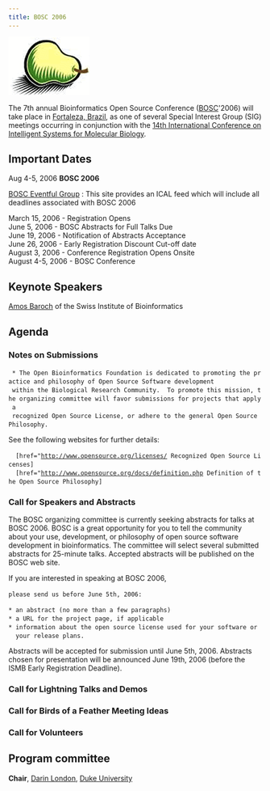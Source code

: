 ```yaml
---
title: BOSC 2006
---
```


![The Bosc Pair](Pear.png "fig:The Bosc Pair")  
  
The 7th annual Bioinformatics Open Source Conference
([BOSC](BOSC "wikilink")'2006) will take place in [Fortaleza,
Brazil](wp:Fortaleza,_Brazil "wikilink"), as one of several Special
Interest Group (SIG) meetings occurring in conjunction with the [14th
International Conference on Intelligent Systems for Molecular
Biology](http://ismb2006.cbi.cnptia.embrapa.br/).

Important Dates
---------------

Aug 4-5, 2006 **BOSC 2006**

[BOSC Eventful Group](http://eventful.com/groups/G0-001-000014747-0) :
This site provides an ICAL feed which will include all deadlines
associated with BOSC 2006

March 15, 2006 - Registration Opens  
June 5, 2006 - BOSC Abstracts for Full Talks Due  
June 19, 2006 - Notification of Abstracts Acceptance  
June 26, 2006 - Early Registration Discount Cut-off date  
August 3, 2006 - Conference Registration Opens Onsite  
August 4-5, 2006 - BOSC Conference

Keynote Speakers
----------------

[Amos Baroch](http://ca.expasy.org/people/amos.html) of the Swiss
Institute of Bioinformatics

Agenda
------

### Notes on Submissions

` * The Open Bioinformatics Foundation is dedicated to promoting the practice and philosophy of Open Source Software development `  
` within the Biological Research Community.  To promote this mission, the organizing committee will favor submissions for projects that apply a `  
` recognized Open Source License, or adhere to the general Open Source Philosophy.`

See the following websites for further details:

`  [href="`[`http://www.opensource.org/licenses/`](http://www.opensource.org/licenses/)` Recognized Open Source Licenses]`  
`  [href="`[`http://www.opensource.org/docs/definition.php`](http://www.opensource.org/docs/definition.php)` Definition of the Open Source Philosophy]`

### Call for Speakers and Abstracts

The BOSC organizing committee is currently seeking abstracts for talks
at BOSC 2006. BOSC is a great opportunity for you to tell the community
about your use, development, or philosophy of open source software
development in bioinformatics. The committee will select several
submitted abstracts for 25-minute talks. Accepted abstracts will be
published on the BOSC web site.

If you are interested in speaking at BOSC 2006,

`please send us before June 5th, 2006:`  
  
`* an abstract (no more than a few paragraphs)`  
`* a URL for the project page, if applicable`  
`* information about the open source license used for your software or `  
`  your release plans.`

Abstracts will be accepted for submission until June 5th, 2006.
Abstracts chosen for presentation will be announced June 19th, 2006
(before the ISMB Early Registration Deadline).

### Call for Lightning Talks and Demos

### Call for Birds of a Feather Meeting Ideas

### Call for Volunteers

Program committee
-----------------

**Chair**, [Darin London](mailto:darin.london@duke.edu), [Duke
University](http://www.duke.edu)
